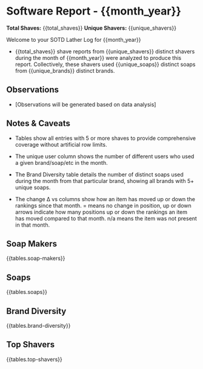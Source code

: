 # Software Report - {{month_year}}

**Total Shaves:** {{total_shaves}}
**Unique Shavers:** {{unique_shavers}}

Welcome to your SOTD Lather Log for {{month_year}}

* {{total_shaves}} shave reports from {{unique_shavers}} distinct shavers during the month of {{month_year}} were analyzed to produce this report. Collectively, these shavers used {{unique_soaps}} distinct soaps from {{unique_brands}} distinct brands.

## Observations

* [Observations will be generated based on data analysis]

## Notes & Caveats

* Tables show all entries with 5 or more shaves to provide comprehensive coverage without artificial row limits.

* The unique user column shows the number of different users who used a given brand/soap/etc in the month.

* The Brand Diversity table details the number of distinct soaps used during the month from that particular brand, showing all brands with 5+ unique soaps.

* The change Δ vs columns show how an item has moved up or down the rankings since that month. = means no change in position, up or down arrows indicate how many positions up or down the rankings an item has moved compared to that month. n/a means the item was not present in that month.

## Soap Makers

{{tables.soap-makers}}

## Soaps

{{tables.soaps}}

## Brand Diversity

{{tables.brand-diversity}}

## Top Shavers

{{tables.top-shavers}}
